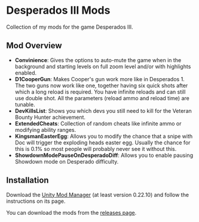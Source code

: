 # Desperados III Mods

Collection of my mods for the game Desperados III.

## Mod Overview

- **Convinience**: Gives the options to auto-mute the game when in the background and starting levels on full zoom level and/or with highlights enabled.
- **D1CooperGun**: Makes Cooper's gun work more like in Desperados 1. The two guns now work like one, together having six quick shots after which a long reload is required. You have infinite reloads and can still use double shot. All the parameters (reload ammo and reload time) are tunable.
- **DevKillsList**: Shows you which devs you still need to kill for the Veteran Bounty Hunter achievement.
- **ExtendedCheats**: Collection of random cheats like infinite ammo or modifying ability ranges.
- **KingsmanEasterEgg**: Allows you to modify the chance that a snipe with Doc will trigger the exploding heads easter egg. Usually the chance for this is 0.1% so most people will probably never see it without this.
- **ShowdownModePauseOnDesperadoDiff**: Allows you to enable pausing Showdown mode on Desperado difficulty.

## Installation

Download the [Unity Mod Manager](https://www.nexusmods.com/site/mods/21) (at least version 0.22.10) and follow the instructions on its page.

You can download the mods from the [releases page](https://github.com/benediktwerner/Desperados3Mods/releases).
